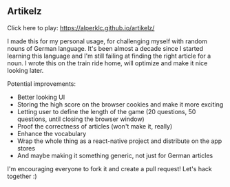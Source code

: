 ## Artikelz

Click here to play: https://alperklc.github.io/artikelz/

I made this for my personal usage, for challenging myself with random nouns of German language. It's been almost a decade since I started learning this language and I'm still failing at finding the right article for a noun. I wrote this on the train ride home, will optimize and make it nice looking later.

Potential improvements:
- Better looking UI
- Storing the high score on the browser cookies and make it more exciting
- Letting user to define the length of the game (20 questions, 50 questions, until closing the browser window)
- Proof the correctness of articles (won't make it, really)
- Enhance the vocabulary
- Wrap the whole thing as a react-native project and distribute on the app stores
- And maybe making it something generic, not just for German articles


I'm encouraging everyone to fork it and create a pull request! Let's hack together :)
